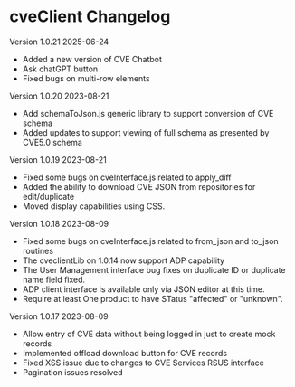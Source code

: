 # cveClient Changelog


Version 1.0.21 2025-06-24
* Added a new version of CVE Chatbot
* Ask chatGPT button
* Fixed bugs on multi-row elements


Version 1.0.20  2023-08-21

* Add schemaToJson.js generic library to support conversion of CVE schema
* Added updates to support viewing of full schema as presented by CVE5.0 schema


Version 1.0.19  2023-08-21

* Fixed some bugs on cveInterface.js related to apply_diff
* Added the ability to download CVE JSON from repositories for edit/duplicate
* Moved display capabilities using CSS.


Version 1.0.18  2023-08-09

* Fixed some bugs on cveInterface.js related to from_json and to_json routines
* The cveclientLib on 1.0.14 now support ADP capability
* The User Management interface bug fixes on duplicate ID or duplicate name field fixed.
* ADP client interface is available only via JSON editor at this time.
* Require at least One product to have STatus  "affected" or "unknown".

Version 1.0.17  2023-08-09
* Allow entry of CVE data without being logged in just to create mock records
* Implemented offload download button for CVE records
* Fixed XSS issue due to changes to CVE Services RSUS interface
* Pagination issues resolved
